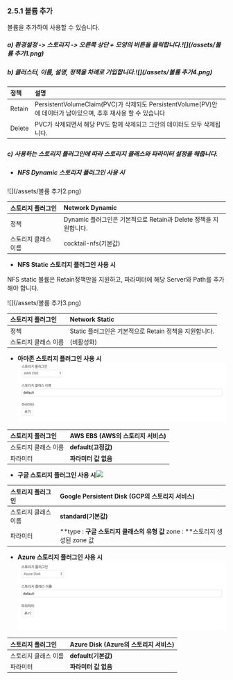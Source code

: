 ### 2.5.1    볼륨 추가

볼륨을 추가하여 사용할 수 있습니다.

##### a\)    환경설정 -&gt; 스토리지  -&gt; 오른쪽 상단 + 모양의 버튼을 클릭합니다.![](/assets/볼륨 추가1.png)

##### b\)    클러스터, 이름, 설명, 정책을 차례로 기입합니다.![](/assets/볼륨 추가4.png)

| **정책** | **설명** |
| :--- | :--- |
| Retain | PersistentVolumeClaim\(PVC\)가 삭제되도 PersistentVolume\(PV\)안에 데이터가 남아있으며, 추후 재사용 할 수 있습니다 |
| Delete | PVC가 삭제되면서 해당 PV도 함께 삭제되고 그안의 데이터도 모두 삭제됩니다. |

##### 

##### c\) 사용하는 스토리지 플러그인에 따라 스토리지 클래스와 파라미터 설정을 해줍니다.

* ##### NFS Dynamic 스토리지 플러그인 사용 시

![](/assets/볼륨 추가2.png)

| 스토리지 플러그인 | Network Dynamic |
| :--- | :--- |
| 정책 | Dynamic 플러그인은 기본적으로 Retain과 Delete 정책을 지원합니다. |
| 스토리지 클래스 이름 | cocktail-nfs\(기본값\) |

* **NFS Static 스토리지 플러그인 사용 시**

NFS static 볼륨은 Retain정책만을 지원하고, 파라미터에 해당 Server와 Path를 추가해야 합니다.

![](/assets/볼륨 추가3.png)

| 스토리지 플러그인 | Network Static |
| :--- | :--- |
| 정책 | Static 플러그인은 기본적으로 Retain 정책을 지원합니다. |
| 스토리지 클래스 이름 | \(비활성화\) |

* **아마존 스토리지 플러그인 사용 시**![](/assets/aws.png)

| 스토리지 플러그인 | AWS EBS \(AWS의 스토리지 서비스\) |
| :--- | :--- |
| 스토리지 클래스 이름 | **default\(고정값\)** |
| 파라미터 | **파라미터 값 없음** |

* **구글 스토리지 플러그인 사용 시**![](/assets/구글.png)

| 스토리지 플러그인 | Google Persistent Disk \(GCP의 스토리지 서비스\) |
| :--- | :--- |
| 스토리지 클래스 이름 | **standard\(기본값\)** |
| 파라미터 | **type : **구글 스토리지 클래스의 유형 값**                                             zone : **스토리지 생성된 zone 값 |

* **Azure 스토리지 플러그인 사용 시**![](/assets/azure.png)

| 스토리지 플러그인 | Azure Disk \(Azure의 스토리지 서비스\) |
| :--- | :--- |
| 스토리지 클래스 이름 | **default\(기본값\)** |
| 파라미터 | **파라미터 값 없음** |



